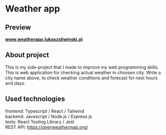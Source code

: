 # Weather app

## Preview

<b>www.weatherapp.lukaszsliwinski.pl</b>

## About project

This is my side-project that I made to improve my web programming skills.<br>This is web application for checking actual weather in choosen city. Write a city name above, to check weather conditions and forecast for next hours and days.

## Used technologies

frontend: Typescript / React / Tailwind<br>
backend: Javascript / Node.js / Express.js<br>
tests: React Testing Library / Jest<br>
REST API: https://openweathermap.org/
